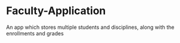 # Faculty-Application
An app which stores multiple students and disciplines, along with the enrollments and grades
